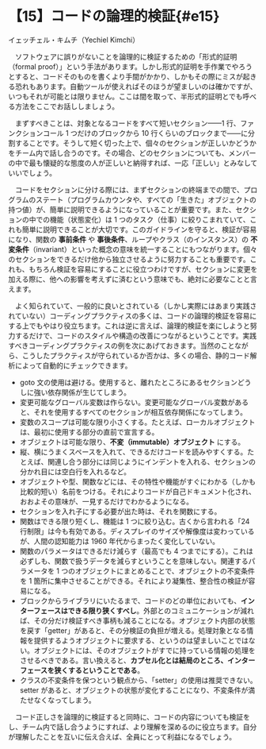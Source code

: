 # 【15】コードの論理的検証{#e15}

<div class="author">イェッチェル・キムチ（Yechiel Kimchi）</div>

　ソフトウェアに誤りがないことを論理的に検証するための「形式的証明（formal proof）」という手法があります。しかし形式的証明を手作業でやろうとすると、コードそのものを書くより手間がかかり、しかもその際にミスが起きる恐れもあります。自動ツールが使えればそのほうが望ましいのは確かですが、いつもそれが可能とは限りません。ここは間を取って、半形式的証明とでも呼べる方法をここでお話ししましょう。

　まずすべきことは、対象となるコードをすべて短いセクション&mdash;&mdash;1 行、ファンクションコール 1 つだけのブロックから 10 行くらいのブロックまで&mdash;&mdash;に分割することです。そうして短く切った上で、個々のセクションが正しいかどうかをチーム内で話し合うのです。その場合、どのセクションについても、メンバーの中で最も懐疑的な態度の人が正しいと納得すれば、一応「正しい」とみなしていいでしょう。

　コードをセクションに分ける際には、まずセクションの終端までの間で、プログラムのステート（プログラムカウンタや、すべての「生きた」オブジェクトの持つ値）が、簡単に説明できるようになっていることが重要です。また、セクションの中での機能（状態変化）は 1 つのタスク（仕事）に絞りこまれていて、これも簡単に説明できることが大切です。このガイドラインを守ると、検証が容易になり、関数の **事前条件** や **事後条件**、ループやクラス（のインスタンス）の **不変条件**（invariant）といった概念の意味を統一することにもつながります。個々のセクションをできるだけ他から独立させるように努力することも重要です。これも、もちろん検証を容易にすることに役立つわけですが、セクションに変更を加える際に、他への影響を考えずに済むという意味でも、絶対に必要なことと言えます。

　よく知られていて、一般的に良いとされている（しかし実際にはあまり実践されていない）コーディングプラクティスの多くは、コードの論理的検証を容易にする上でもやはり役立ちます。これは逆に言えば、論理的検証を楽にしようと努力するだけで、コードのスタイルや構造の改善につながるということです。実践すべきコーディングプラクティスの例を次にあげておきます。当然のことながら、こうしたプラクティスが守られているか否かは、多くの場合、静的コード解析によって自動的にチェックできます。

* goto 文の使用は避ける。使用すると、離れたところにあるセクションどうしに強い依存関係が生じてしまう。
* 変更可能なグローバル変数は作らない。変更可能なグローバル変数があると、それを使用するすべてのセクションが相互依存関係になってしまう。
* 変数のスコープは可能な限り小さくする。たとえば、ローカルオブジェクトは、最初に使用する部分の直前で宣言する。
* オブジェクトは可能な限り、**不変（immutable）オブジェクト** にする。
* 縦、横にうまくスペースを入れて、できるだけコードを読みやすくする。たとえば、関連し合う部分には同じようにインデントを入れる、セクションの分かれ目には空白行を入れるなど。
* オブジェクトや型、関数などには、その特性や機能がすぐにわかる（しかも比較的短い）名前をつける。それによりコードが自己ドキュメント化され、おおよその意味が、一見するだけでわかるようになる。
* セクションを入れ子にする必要が出た時は、それを関数にする。
* 関数はできる限り短くし、機能は 1 つに絞り込む。古くから言われる「24 行制限」は今も有効である。ディスプレイのサイズや解像度は変わっているが、人間の認知能力は 1960 年代からまったく変化していない。
* 関数のパラメータはできるだけ減らす（最高でも 4 つまでにする）。これは必ずしも、関数で扱うデータを減らすということを意味しない。関連するパラメータを 1 つのオブジェクトにまとめることで、オブジェクトの不変条件を 1 箇所に集中させることができる。それにより凝集性、整合性の検証が容易になる。
* ブロックからライブラリにいたるまで、コードのどの単位においても、**インターフェースはできる限り狭くすべし**。外部とのコミュニケーションが減れば、その分だけ検証すべき事柄も減ることになる。オブジェクト内部の状態を戻す「getter」があると、その分検証の負担が増える。処理対象となる情報を提供するようオブジェクトに要求する、というのは望ましいことではない。オブジェクトには、そのオブジェクトがすでに持っている情報の処理をさせるべきである。言い換えると、**カプセル化とは結局のところ、インターフェースを狭くするということである**。
* クラスの不変条件を保つという観点から、「setter」の使用は推奨できない。setter があると、オブジェクトの状態が変化することになり、不変条件が満たせなくなってしまう。

　コード正しさを論理的に検証すると同時に、コードの内容についても検証をし、チーム内で話し合うようにすれば、より理解を深めるのに役立ちます。自分が理解したことを互いに伝え合えば、全員にとって利益になるでしょう。

